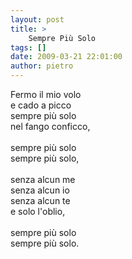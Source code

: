 ```yaml
---
layout: post
title: >
    Sempre Più Solo
tags: []
date: 2009-03-21 22:01:00
author: pietro
---
```

Fermo il mio volo<br/>e cado a picco<br/>sempre più solo<br/>nel fango conficco,<br/><br/>sempre più solo<br/>sempre più solo,<br/><br/>senza alcun me<br/>senza alcun io<br/>senza alcun te<br/>e solo l'oblio,<br/><br/>sempre più solo<br/>sempre più solo.
